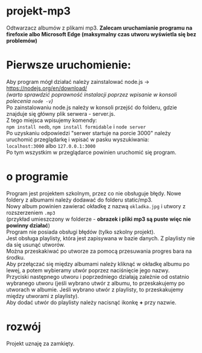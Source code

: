 # projekt-mp3
Odtwarzacz albumów z plikami mp3. <b>Zalecam uruchamianie programu na firefoxie albo Microsoft Edge (maksymalny czas utworu wyświetla się bez problemów)</b><br>
# Pierwsze uruchomienie:
Aby program mógł działać należy zainstalować node.js -> https://nodejs.org/en/download/ <br>
<i>(warto sprawdzić poprawność instalacji poprzez wpisanie w konsoli polecenia <code>node -v</code>)</i><br>
Po zainstalowaniu node.js należy w konsoli przejść do folderu, gdzie znajduje się główny plik serwera - server.js.<br>
Z tego miejsca wpisujemy komendy:<br>
<code>npm install nedb</code>, <code>npm install formidable</code> i <code>node server</code><br>
Po uzyskaniu odpowiedzi "serwer startuje na porcie 3000" należy uruchomić przeglądarkę i wpisać w pasku wyszukiwania:<br>
<code>localhost:3000</code> albo <code>127.0.0.1:3000</code><br>
Po tym wszystkim w przeglądarce powinien uruchomić się program.
# o programie
Program jest projektem szkolnym, przez co nie obsługuje błędy. Nowe foldery z albumami należy dodawać do folderu static/mp3.<br>
Nowy album powinien zawierać okładkę z nazwą <code>okladka.jpg</code> i utwory z rozszerzeniem <code>.mp3</code><br>
(przykład umieszczony w folderze - <b>obrazek i pliki mp3 są puste więc nie powinny działać</b>)<br>
Program nie posiada obsługi błędów (tylko szkolny projekt).<br>
Jest obsługa playlisty, która jest zapisywana w bazie danych. Z playlisty nie da się usunąć utworów.<br>
Można przeskakiwać po utworze za pomocą przesuwania progres bara na środku.<br>
Aby przełączać się między albumami należy kliknąć w okładkę albumu po lewej, a potem wybieramy utwór poprzez naciśnięcie jego nazwy.<br>
Przyciski następnego utworu i poprzedniego działają zależnie od ostatnio wybranego utworu (jeśli wybrano utwór z albumu, to przeskakujemy po utworach w albumie. Jeśli wybrano utwór z playlisty, to przeskakujemy między utworami z playlisty).<br>
Aby dodać utwór do playlisty należy nacisnąć ikonkę <b>+</b> przy nazwie.<br>
# rozwój
Projekt uznaję za zamkięty.
